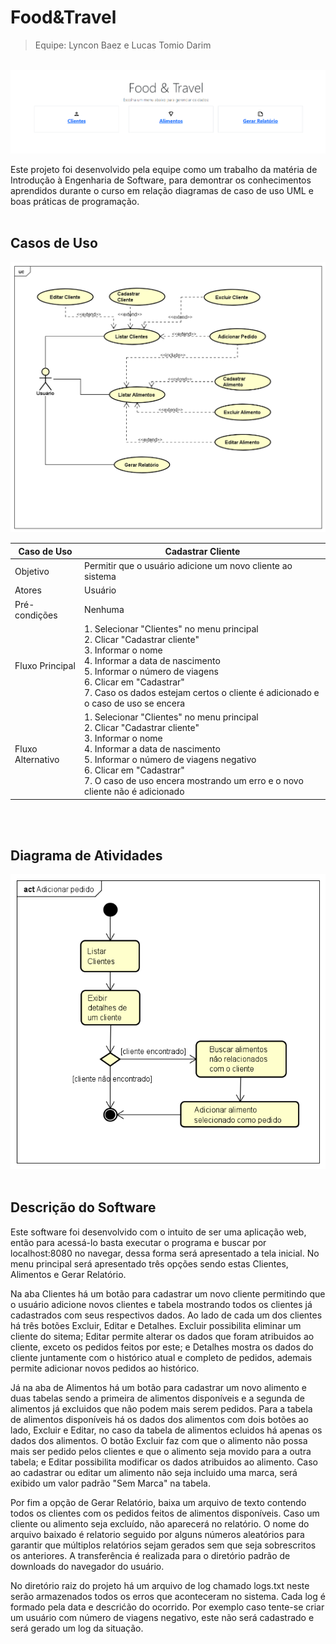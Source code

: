 # Food&Travel
> Equipe: Lyncon Baez e Lucas Tomio Darim

<br>![Tela inicial](docs/mainPage.png)

Este projeto foi desenvolvido pela equipe como um trabalho da matéria de Introdução à Engenharia de Software, para demontrar os conhecimentos aprendidos durante o curso em relação diagramas de caso de uso UML e boas práticas de programação.<br><br>


## Casos de Uso

![Diagramade de casos de uso](docs/DiagramaCasodeUso.png)

| Caso de Uso | Cadastrar Cliente |
| ----------- | ----------- |
| Objetivo | Permitir que o  usuário adicione um novo cliente ao sistema|
| Atores | Usuário |
| Pré-condições | Nenhuma |
| Fluxo Principal | 1. Selecionar "Clientes" no menu principal<br>2. Clicar "Cadastrar cliente"<br>3. Informar o nome<br>4. Informar a data de nascimento<br>5. Informar o número de viagens<br>6. Clicar em "Cadastrar"<br>7. Caso os dados estejam certos o cliente é adicionado e o caso de uso se encera |
| Fluxo Alternativo | 1. Selecionar "Clientes" no menu principal<br>2. Clicar "Cadastrar cliente"<br>3. Informar o nome<br>4. Informar a data de nascimento<br>5. Informar o número de viagens negativo<br>6. Clicar em "Cadastrar"<br>7. O caso de uso encera mostrando um erro e o novo cliente não é adicionado |
 
<br> <br>


## Diagrama de Atividades

![Diagrama de atividade](docs/DiagramaAtividade.png)
<br> <br>

## Descrição do Software

Este software foi desenvolvido com o intuito de ser uma aplicação web, então para acessá-lo basta executar o programa e buscar por localhost:8080 no navegar, dessa forma será apresentado a tela inicial. No menu principal será apresentado três opções sendo estas Clientes, Alimentos e Gerar Relatório. 

Na aba Clientes há um botão para cadastrar um novo cliente permitindo que o usuário adicione novos clientes e tabela mostrando todos os clientes já cadastrados com seus respectivos dados. Ao lado de cada um dos clientes há três botões Excluir, Editar e Detalhes. Excluir possibilita eliminar um cliente do sitema; Editar permite alterar os dados que foram atribuidos ao cliente, exceto os pedidos feitos por este; e Detalhes mostra os dados do cliente juntamente com o histórico atual e completo de pedidos, ademais permite adicionar novos pedidos ao histórico.

Já na aba de Alimentos há um botão para cadastrar um novo alimento e duas tabelas sendo a primeira de alimentos disponíveis e a segunda de alimentos já excluidos que não podem mais serem pedidos. Para a tabela de alimentos disponíveis há os dados dos alimentos com dois botões ao lado, Excluir e Editar, no caso da tabela de alimentos ecluidos há apenas os dados dos alimentos. O botão Excluir faz com que o alimento não possa mais ser pedido pelos clientes e que o alimento seja movido para a outra tabela; e Editar possibilita modificar os dados atribuidos ao alimento. Caso ao cadastrar ou editar um alimento não seja incluido uma marca, será exibido um valor padrão "Sem Marca" na tabela.

Por fim a opção de Gerar Relatório, baixa um arquivo de texto contendo todos os clientes com os pedidos feitos de alimentos disponíveis. Caso um cliente ou alimento seja excluído, não aparecerá no relatório. O nome do arquivo baixado é relatorio seguido por alguns números aleatórios para garantir que múltiplos relatórios sejam gerados sem que seja sobrescritos os anteriores. A transferência é realizada para o diretório padrão de downloads do navegador do usuário.

No diretório raiz do projeto há um arquivo de log chamado logs.txt neste serão armazenados todos os erros que aconteceram no sistema. Cada log é formado pela data e descrićão do ocorrido. Por exemplo caso tente-se criar um usuário com número de viagens negativo, este não será cadastrado e será gerado um log da situação.
